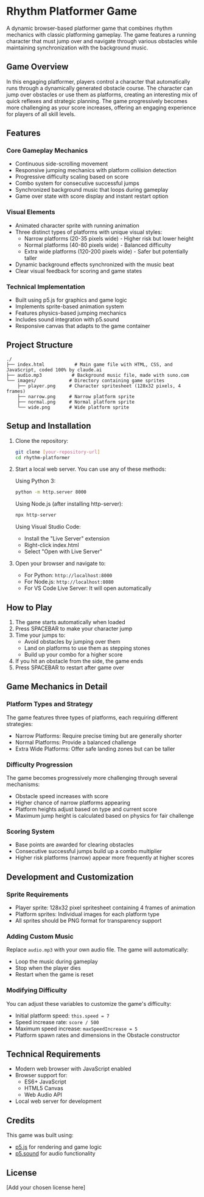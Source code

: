 # Rhythm Platformer Game

A dynamic browser-based platformer game that combines rhythm mechanics with classic platforming gameplay. The game features a running character that must jump over and navigate through various obstacles while maintaining synchronization with the background music.

## Game Overview

In this engaging platformer, players control a character that automatically runs through a dynamically generated obstacle course. The character can jump over obstacles or use them as platforms, creating an interesting mix of quick reflexes and strategic planning. The game progressively becomes more challenging as your score increases, offering an engaging experience for players of all skill levels.

## Features

### Core Gameplay Mechanics
- Continuous side-scrolling movement
- Responsive jumping mechanics with platform collision detection
- Progressive difficulty scaling based on score
- Combo system for consecutive successful jumps
- Synchronized background music that loops during gameplay
- Game over state with score display and instant restart option

### Visual Elements
- Animated character sprite with running animation
- Three distinct types of platforms with unique visual styles:
  - Narrow platforms (20-35 pixels wide) - Higher risk but lower height
  - Normal platforms (40-80 pixels wide) - Balanced difficulty
  - Extra wide platforms (120-200 pixels wide) - Safer but potentially taller
- Dynamic background effects synchronized with the music beat
- Clear visual feedback for scoring and game states

### Technical Implementation
- Built using p5.js for graphics and game logic
- Implements sprite-based animation system
- Features physics-based jumping mechanics
- Includes sound integration with p5.sound
- Responsive canvas that adapts to the game container

## Project Structure
```
./
├── index.html           # Main game file with HTML, CSS, and JavaScript, coded 100% by claude.ai
├── audio.mp3           # Background music file, made with suno.com
└── images/            # Directory containing game sprites
    ├── player.png     # Character spritesheet (128x32 pixels, 4 frames)
    ├── narrow.png     # Narrow platform sprite
    ├── normal.png     # Normal platform sprite
    └── wide.png       # Wide platform sprite
```

## Setup and Installation

1. Clone the repository:
   ```bash
   git clone [your-repository-url]
   cd rhythm-platformer
   ```

2. Start a local web server. You can use any of these methods:

   Using Python 3:
   ```bash
   python -m http.server 8000
   ```

   Using Node.js (after installing http-server):
   ```bash
   npx http-server
   ```

   Using Visual Studio Code:
   - Install the "Live Server" extension
   - Right-click index.html
   - Select "Open with Live Server"

3. Open your browser and navigate to:
   - For Python: `http://localhost:8000`
   - For Node.js: `http://localhost:8080`
   - For VS Code Live Server: It will open automatically

## How to Play

1. The game starts automatically when loaded
2. Press SPACEBAR to make your character jump
3. Time your jumps to:
   - Avoid obstacles by jumping over them
   - Land on platforms to use them as stepping stones
   - Build up your combo for a higher score
4. If you hit an obstacle from the side, the game ends
5. Press SPACEBAR to restart after game over

## Game Mechanics in Detail

### Platform Types and Strategy
The game features three types of platforms, each requiring different strategies:
- Narrow Platforms: Require precise timing but are generally shorter
- Normal Platforms: Provide a balanced challenge
- Extra Wide Platforms: Offer safe landing zones but can be taller

### Difficulty Progression
The game becomes progressively more challenging through several mechanisms:
- Obstacle speed increases with score
- Higher chance of narrow platforms appearing
- Platform heights adjust based on type and current score
- Maximum jump height is calculated based on physics for fair challenge

### Scoring System
- Base points are awarded for clearing obstacles
- Consecutive successful jumps build up a combo multiplier
- Higher risk platforms (narrow) appear more frequently at higher scores

## Development and Customization

### Sprite Requirements
- Player sprite: 128x32 pixel spritesheet containing 4 frames of animation
- Platform sprites: Individual images for each platform type
- All sprites should be PNG format for transparency support

### Adding Custom Music
Replace `audio.mp3` with your own audio file. The game will automatically:
- Loop the music during gameplay
- Stop when the player dies
- Restart when the game is reset

### Modifying Difficulty
You can adjust these variables to customize the game's difficulty:
- Initial platform speed: `this.speed = 7`
- Speed increase rate: `score / 500`
- Maximum speed increase: `maxSpeedIncrease = 5`
- Platform spawn rates and dimensions in the Obstacle constructor

## Technical Requirements

- Modern web browser with JavaScript enabled
- Browser support for:
  - ES6+ JavaScript
  - HTML5 Canvas
  - Web Audio API
- Local web server for development

## Credits

This game was built using:
- [p5.js](https://p5js.org/) for rendering and game logic
- [p5.sound](https://p5js.org/reference/#/libraries/p5.sound) for audio functionality

## License

[Add your chosen license here]


